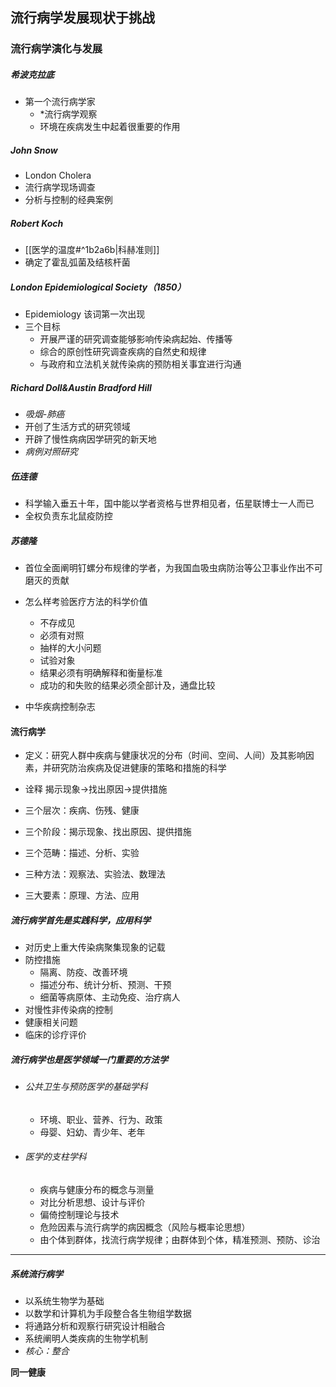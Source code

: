 ## 流行病学发展现状于挑战
### 流行病学演化与发展
##### 希波克拉底
- 第一个流行病学家
	- *流行病学观察
	- 环境在疾病发生中起着很重要的作用
##### John Snow
- London Cholera
- 流行病学现场调查
- 分析与控制的经典案例
##### Robert Koch
- [[医学的温度#^1b2a6b|科赫准则]]
- 确定了霍乱弧菌及结核杆菌
##### London Epidemiological Society（1850）
- Epidemiology 该词第一次出现
- 三个目标
	- 开展严谨的研究调查能够影响传染病起始、传播等
	- 综合的原创性研究调查疾病的自然史和规律
	- 与政府和立法机关就传染病的预防相关事宜进行沟通
##### Richard Doll&Austin Bradford Hill
- *吸烟-肺癌*
- 开创了生活方式的研究领域
- 开辟了慢性病病因学研究的新天地
- *病例对照研究*
##### 伍连德
- 科学输入垂五十年，国中能以学者资格与世界相见者，伍星联博士一人而已
- 全权负责东北鼠疫防控
##### 苏德隆
- 首位全面阐明钉螺分布规律的学者，为我国血吸虫病防治等公卫事业作出不可磨灭的贡献
- 怎么样考验医疗方法的科学价值
	- 不存成见
	- 必须有对照
	- 抽样的大小问题
	- 试验对象
	- 结果必须有明确解释和衡量标准
	- 成功的和失败的结果必须全部计及，通盘比较

- 中华疾病控制杂志

#### 流行病学
- 定义：研究人群中疾病与健康状况的分布（时间、空间、人间）及其影响因素，并研究防治疾病及促进健康的策略和措施的科学
- 诠释
	揭示现象$\rightarrow$找出原因$\rightarrow$提供措施

- 三个层次：疾病、伤残、健康
- 三个阶段：揭示现象、找出原因、提供措施
- 三个范畴：描述、分析、实验
- 三种方法：观察法、实验法、数理法
- 三大要素：原理、方法、应用

##### 流行病学首先是实践科学，应用科学
- 对历史上重大传染病聚集现象的记载
- 防控措施
	- 隔离、防疫、改善环境
	- 描述分布、统计分析、预测、干预
	- 细菌等病原体、主动免疫、治疗病人
- 对慢性非传染病的控制
- 健康相关问题
- 临床的诊疗评价
##### 流行病学也是医学领域一门重要的方法学
- ###### 公共卫生与预防医学的基础学科
	- 环境、职业、营养、行为、政策
	- 母婴、妇幼、青少年、老年
- ###### 医学的支柱学科
	- 疾病与健康分布的概念与测量
	- 对比分析思想、设计与评价
	- 偏倚控制理论与技术
	- 危险因素与流行病学的病因概念（风险与概率论思想）
	- 由个体到群体，找流行病学规律；由群体到个体，精准预测、预防、诊治

---
##### 系统流行病学
- 以系统生物学为基础
- 以数学和计算机为手段整合各生物组学数据
- 将通路分析和观察行研究设计相融合
- 系统阐明人类疾病的生物学机制
- *核心：整合*

**同一健康**


